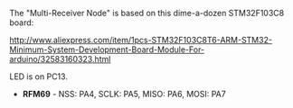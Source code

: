 The "Multi-Receiver Node" is based on this dime-a-dozen STM32F103C8 board:

<http://www.aliexpress.com/item/1pcs-STM32F103C8T6-ARM-STM32-Minimum-System-Development-Board-Module-For-arduino/32583160323.html>

LED is on PC13.

* **RFM69** - NSS: PA4, SCLK: PA5, MISO: PA6, MOSI: PA7
